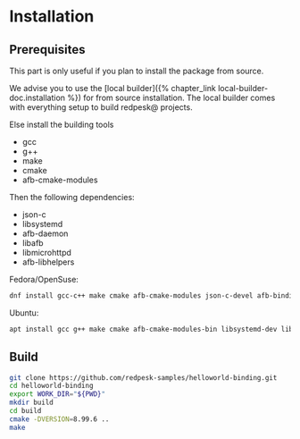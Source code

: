 # Installation 

## Prerequisites

This part is only useful if you plan to install the package from source.

We advise you to use the [local builder]({% chapter_link local-builder-doc.installation %}) for from source installation. The local builder comes with everything setup to build redpesk@ projects.

Else install the building tools

* gcc
* g++
* make
* cmake
* afb-cmake-modules

Then the following dependencies:

* json-c
* libsystemd
* afb-daemon
* libafb
* libmicrohttpd
* afb-libhelpers

Fedora/OpenSuse:
```bash
dnf install gcc-c++ make cmake afb-cmake-modules json-c-devel afb-binding-devel libmicrohttpd-devel afb-libhelpers-devel
```

Ubuntu:
```bash
apt install gcc g++ make cmake afb-cmake-modules-bin libsystemd-dev libjson-c-dev afb-binding-dev libmicrohttpd-dev afb-libhelpers-dev
```

## Build

```bash
git clone https://github.com/redpesk-samples/helloworld-binding.git
cd helloworld-binding
export WORK_DIR="${PWD}"
mkdir build
cd build
cmake -DVERSION=8.99.6 ..
make 
```
